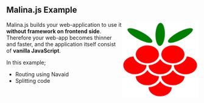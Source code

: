 ## Malina.js Example

<img align="right" width="200" height="200" src="public/malinajs.svg" />

Malina.js builds your web-application to use it **without framework on frontend side**. 
Therefore your web-app becomes thinner and faster, and the application itself consist of **vanilla JavaScript**.

In this example;
- Routing using Navaid
- Splitting code
